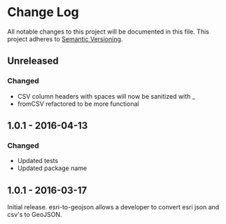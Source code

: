 # Change Log
All notable changes to this project will be documented in this file.
This project adheres to [Semantic Versioning](http://semver.org/).


## Unreleased
### Changed
- CSV column headers with spaces will now be sanitized with _
- fromCSV refactored to be more functional

## 1.0.1 - 2016-04-13
### Changed
- Updated tests
- Updated package name

## 1.0.1 - 2016-03-17
Initial release. esri-to-geojson allows a developer to convert esri json
and csv's to GeoJSON.
